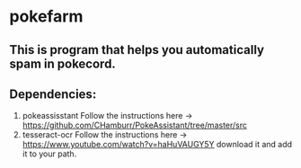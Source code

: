 # pokefarm
## This is program that helps you automatically spam in pokecord.
## Dependencies:
1. pokeassisstant
Follow the instructions here -> https://github.com/CHamburr/PokeAssistant/tree/master/src
2. tesseract-ocr
Follow the instructions here -> https://www.youtube.com/watch?v=haHuVAUGY5Y
download it and add it to your path.
